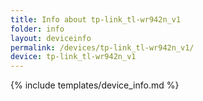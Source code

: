 ```yaml
---
title: Info about tp-link_tl-wr942n_v1
folder: info
layout: deviceinfo
permalink: /devices/tp-link_tl-wr942n_v1/
device: tp-link_tl-wr942n_v1
---
```

{% include templates/device_info.md %}

